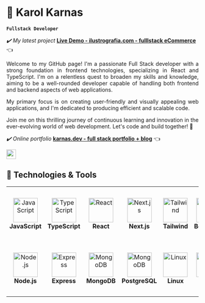 # 👋 Karol Karnas

**`Fullstack Developer `**

*✔️ My latest project*
[**Live Demo - ilustrografia.com - fulllstack eCommerce**](https://www.ilustrografia.com/) 👈

<div align="justify"><p>Welcome to my GitHub page! I'm a passionate Full Stack developer with a strong foundation in frontend technologies, specializing in React and TypeScript. I'm on a relentless quest to broaden my skills and knowledge, aiming to be a well-rounded developer capable of handling both frontend and backend aspects of web applications.</p>

<p>My primary focus is on creating user-friendly and visually appealing web applications, and I'm dedicated to producing efficient and scalable code.</p>

<p>Join me on this thrilling journey of continuous learning and innovation in the ever-evolving world of web development. Let's code and build together! 🚀</p></div>

*✔️ Online portfolio*
[**karnas.dev - full stack portfolio + blog**](https://www.karnas.dev/) 👈

<a href="mailto:karol.karnas@gmail.com"><img src="https://img.shields.io/badge/Gmail-D14836?style=for-the-badge&logo=gmail&logoColor=white" height=25></a>

## 🔧 Technologies & Tools

<table>
  <tr>
      <td align="center" height="144" width="144">
      <img
        src="https://cdn.jsdelivr.net/gh/devicons/devicon/icons/typescript/typescript-plain.svg"
        width="64"
        height="64"
        alt="JavaScript"
      />
      <br /><strong>JavaScript</strong>
    </td>
    <td align="center" height="144" width="144">
      <img
        src="https://cdn.jsdelivr.net/gh/devicons/devicon/icons/javascript/javascript-original.svg"
        width="64"
        height="64"
        alt="TypeScript"
      />
      <br /><strong>TypeScript</strong>
    </td>
    <td align="center" height="144" width="144">
      <img
        src="https://cdn.jsdelivr.net/gh/devicons/devicon/icons/react/react-original.svg"
        width="64"
        height="64"
        alt="React"
      />
      <br /><strong>React</strong>
    </td>
    <td align="center" height="144" width="144">
      <img
        src="https://cdn.jsdelivr.net/gh/devicons/devicon/icons/nextjs/nextjs-original.svg"
        width="64"
        height="64"
        alt="Next.js"
      />
      <br /><strong>Next.js</strong>
    </td>
    <td align="center" height="144" width="144">
      <img
        src="https://cdn.jsdelivr.net/gh/devicons/devicon/icons/tailwindcss/tailwindcss-plain.svg"
        width="64"
        height="64"
        alt="Tailwind"
      />
      <br /><strong>Tailwind</strong>
    </td>
    <td align="center" height="144" width="144">
      <img
        src="https://cdn.jsdelivr.net/gh/devicons/devicon/icons/bootstrap/bootstrap-plain.svg"
        width="64"
        height="64"
        alt="Bootstrap"
      />
      <br /><strong>Bootstrap</strong>
    </td>
    <td align="center" height="144" width="144">
      <img
        src="https://cdn.jsdelivr.net/gh/devicons/devicon/icons/sass/sass-original.svg"
        width="64"
        height="64"
        alt="SASS"
      />
      <br /><strong>SASS</strong>
    </td>

  </tr>
  <tr>
    <td align="center" height="144" width="144">
      <img
        src="https://cdn.jsdelivr.net/gh/devicons/devicon/icons/nodejs/nodejs-original.svg"
        width="64"
        height="64"
        alt="Node.js"
      />
      <br /><strong>Node.js</strong>
    </td>
    <td align="center" height="144" width="144">
      <img
        src="https://cdn.jsdelivr.net/gh/devicons/devicon/icons/express/express-original.svg"
        width="64"
        height="64"
        alt="Express"
      />
      <br /><strong>Express</strong>
    </td>
    <td align="center" height="144" width="144">
      <img
        src="https://cdn.jsdelivr.net/gh/devicons/devicon/icons/mongodb/mongodb-original.svg"
        width="64"
        height="64"
        alt="MongoDB"
      />
      <br /><strong>MongoDB</strong>
    </td>
    <td align="center" height="144" width="144">
      <img
        src="https://cdn.jsdelivr.net/gh/devicons/devicon/icons/postgresql/postgresql-original.svg"
        width="64"
        height="64"
        alt="MongoDB"
      />
      <br /><strong>PostgreSQL</strong>
    </td>
    <td align="center" height="144" width="144">
      <img
src="https://cdn.jsdelivr.net/gh/devicons/devicon/icons/linux/linux-original.svg"
        width="64"
        height="64"
        alt="Linux"
      />
      <br /><strong>Linux</strong>
    </td>
           <td align="center" height="144" width="144">
      <img
      src="https://cdn.jsdelivr.net/gh/devicons/devicon/icons/jest/jest-plain.svg"
        width="64"
        height="64"
        alt="JEST"
      />
      <br /><strong>JEST</strong>
    </td>
    <td align="center" height="144" width="144">
   <svg xmlns="http://www.w3.org/2000/svg" width="64" height="64" viewBox="0 0 256 256"><defs><linearGradient id="logosCypressIcon0" x1="6.32%" x2="87.52%" y1="44.028%" y2="58.406%"><stop offset="0%" stop-color="#315C55"/><stop offset="100%" stop-color="#09293F"/></linearGradient><linearGradient id="logosCypressIcon1" x1="54.298%" x2="50%" y1="27.262%" y2="100%"><stop offset="0%" stop-color="#4FB38D"/><stop offset="100%" stop-color="#315C55"/></linearGradient><linearGradient id="logosCypressIcon2" x1="13.909%" x2="70.819%" y1="50%" y2="54.96%"><stop offset="0%" stop-color="#4FB38D"/><stop offset="100%" stop-color="#97DEC0"/></linearGradient><linearGradient id="logosCypressIcon3" x1="53.86%" x2="38.388%" y1="30.892%" y2="95.794%"><stop offset="0%" stop-color="#97DEC0"/><stop offset="100%" stop-color="ivory" stop-opacity="0"/><stop offset="100%" stop-color="ivory" stop-opacity="0"/></linearGradient></defs><path fill="url(#logosCypressIcon0)" d="m141.651 223.943l-4.335 10.526c-.861 2.084-2.83 3.495-5.046 3.59c-1.464.056-2.94.097-4.431.097c-51.024-.027-96.169-36.113-107.355-85.836l-17.369 3.933c6.277 27.89 22.032 53.204 44.365 71.295c22.592 18.296 51.052 28.397 80.167 28.452h.26c1.71 0 3.406-.041 5.101-.11c9.136-.383 17.3-6.126 20.788-14.637l5.661-13.76z"/><path fill="url(#logosCypressIcon1)" d="M4.54 161.914A128.496 128.496 0 0 1 0 128.007C0 75.516 32.863 27.52 81.782 8.593l6.414 16.652c-42.108 16.295-70.39 57.59-70.39 102.762a110.66 110.66 0 0 0 3.898 29.178z"/><path fill="url(#logosCypressIcon2)" d="M225.693 77.298c-19.037-36.662-56.509-59.44-97.769-59.44c-14.62 0-28.828 2.823-42.204 8.374L78.897 9.744C94.446 3.29 110.939 0 127.924 0c47.934 0 91.45 26.451 113.564 69.047z"/><path fill="#09293F" d="M89.727 101.597c10.326 0 18.737 5.523 23.058 15.158l.342.754l17.34-5.907l-.369-.891c-6.715-16.405-22.182-26.602-40.37-26.602c-12.787 0-23.181 4.112-31.77 12.554c-8.533 8.388-12.855 18.94-12.855 31.371c0 12.321 4.322 22.82 12.855 31.207c8.589 8.443 18.983 12.554 31.77 12.554c18.188 0 33.655-10.197 40.37-26.588l.37-.89l-17.368-5.922l-.329.782c-3.87 9.47-12.486 15.13-23.044 15.13c-7.193 0-13.265-2.521-18.08-7.483c-4.867-5.03-7.329-11.348-7.329-18.776c0-7.483 2.407-13.678 7.33-18.94c4.8-4.99 10.886-7.511 18.08-7.511"/><path fill="#09293F" d="m198.341 85.726l-24.712 62.729l-24.877-62.729h-20.35l34.888 85.617l-24.822 60.385l17.792 3.55l61.309-149.552z"/><path fill="url(#logosCypressIcon3)" d="M241.488 69.047C250.491 86.585 256 107.185 256 128.27c0 49.2-27.671 91.916-68.253 113.343l-8.768-15.548c35.19-18.352 59.227-55.258 59.227-97.795c0-18.46-4.513-35.691-12.513-50.973z"/></svg>
      <br /><strong>Cypress</strong>
    </td>
  </tr>
</table>

<!--
**KarolKarnas/KarolKarnas** is a ✨ _special_ ✨ repository because its `README.md` (this file) appears on your GitHub profile.

Here are some ideas to get you started:

- 🔭 I’m currently working on ...
- 🌱 I’m currently learning ...
- 👯 I’m looking to collaborate on ...
- 🤔 I’m looking for help with ...
- 💬 Ask me about ...
- 📫 How to reach me: ...
- 😄 Pronouns: ...
- ⚡ Fun fact: ...
-->
